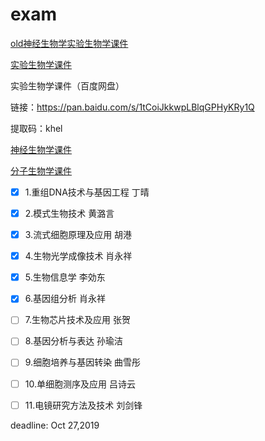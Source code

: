 # exam

[old神经生物学实验生物学课件](http://old.ion.ac.cn/chinese/students/kjxx.asp)

[实验生物学课件](http://www.cebsit.cas.cn/yjs/zxpy/kjxz/syswx/)

实验生物学课件（百度网盘）

链接：https://pan.baidu.com/s/1tCoiJkkwpLBlqGPHyKRy1Q 

提取码：khel 

[神经生物学课件](http://www.cebsit.cas.cn/yjs/zxpy/kjxz/sjswx/)

[分子生物学课件](http://www.sibcb.ac.cn/edu/jiaowu.jsp?ntype=1)

- [X] 1.重组DNA技术与基因工程 丁晴
- [X] 2.模式生物技术 黄潞言
- [X] 3.流式细胞原理及应用 胡港
- [X] 4.生物光学成像技术 肖永祥
- [X] 5.生物信息学 李効东
- [X] 6.基因组分析 肖永祥
- [ ] 7.生物芯片技术及应用 张贺
- [ ] 8.基因分析与表达 孙瑜洁
- [ ] 9.细胞培养与基因转染 曲雪彤
- [ ] 10.单细胞测序及应用 吕诗云
- [ ] 11.电镜研究方法及技术 刘剑锋


deadline: Oct 27,2019
